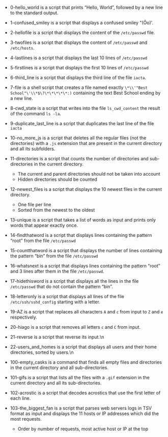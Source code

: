 - 0-hello_world is a script that prints “Hello, World”, followed by a new line to the standard output.

- 1-confused_smiley is a script that displays a confused smiley "(Ôo)'.

- 2-hellofile is a script that displays the content of the `/etc/passwd` file.

- 3-twofiles is a script that displays the content of `/etc/passwd` and `/etc/hosts`.

- 4-lastlines is a script that displays the last 10 lines of `/etc/passwd`

- 5-firstlines is a script that displays the first 10 lines of `/etc/passwd`

- 6-third_line is a script that displays the third line of the file `iacta`.

- 7-file is a shell script that creates a file named exactly `\*\\'"Best School"\'\\*$\?\*\*\*\*\*:)` containing the text Best School ending by a new line.

- 8-cwd_state is a script that writes into the file `ls_cwd_content` the result of the command `ls -la`.

- 9-duplicate_last_line is a script that duplicates the last line of the file `iacta`

- 10-no_more_js is a script that deletes all the regular files (not the directories) with a `.js` extension that are present in the current directory and all its subfolders.

- 11-directories is a script that counts the number of directories and sub-directories in the current directory.
	- The current and parent directories should not be taken into account
	- Hidden directories should be counted

- 12-newest_files is a script that displays the 10 newest files in the current directory.
	- One file per line
	- Sorted from the newest to the oldest

- 13-unique is a script that takes a list of words as input and prints only words that appear exactly once.

- 14-findthatword is a script that displays lines containing the pattern “root” from the file `/etc/passwd`

- 15-countthatword is a script that displays the number of lines containing the pattern “bin” from the file `/etc/passwd`

- 16-whatsnext is a script that displays lines containing the pattern “root” and 3 lines after them in the file `/etc/passwd`.

- 17-hidethisword is a script that displays all the lines in the file `/etc/passwd` that do not contain the pattern “bin”.

- 18-letteronly is a script that displays all lines of the file `/etc/ssh/sshd_config` starting with a letter.

- 19-AZ is a script that replaces all characters `A` and `c` from input to `Z` and `e` respectively.

- 20-hiago is a script that removes all letters `c` and `C` from input.

- 21-reverse is a script that reverse its input.\n
- 22-users_and_homes is a script that displays all users and their home directories, sorted by users.\n
- 100-empty_casks is a command that finds all empty files and directories in the current directory and all sub-directories.

- 101-gifs is a script that lists all the files with a `.gif` extension in the current directory and all its sub-directories.

- 102-acrostic is a script that decodes acrostics that use the first letter of each line.

- 103-the_biggest_fan is a script that parses web servers logs in TSV format as input and displays the 11 hosts or IP addresses which did the most requests.
	- Order by number of requests, most active host or IP at the top

